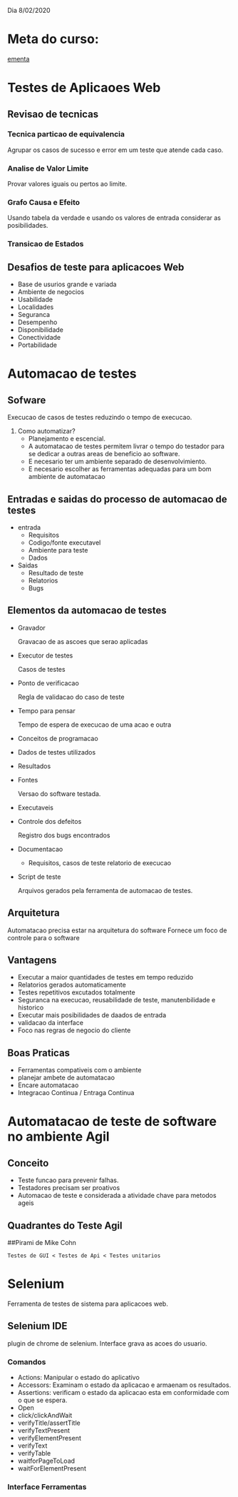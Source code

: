 Dia 8/02/2020

# Meta do curso:
[ementa](\screenshots\ementa.jpg)

# Testes de Aplicaoes Web

## Revisao de tecnicas

### Tecnica particao de equivalencia

Agrupar os casos de sucesso e error em um  teste que atende cada caso.

### Analise de Valor Limite

Provar valores iguais ou pertos ao limite.

### Grafo Causa e Efeito

Usando tabela da verdade e usando os valores de entrada considerar as posibilidades.

### Transicao de Estados

## Desafios de teste para aplicacoes Web

* Base de usurios grande e variada
* Ambiente de negocios
* Usabilidade
*  Localidades
*  Seguranca
*  Desempenho
*  Disponibilidade
*  Conectividade
*  Portabilidade

# Automacao de testes

## Sofware

Execucao de casos de testes reduzindo o tempo de execucao.

1. Como automatizar?
    * Planejamento e escencial. 
    * A automatacao de testes permitem livrar o tempo do testador para se dedicar a outras areas de beneficio ao software.
    * E necesario ter um ambiente separado de desenvolvimiento. 
    * E necesario escolher as ferramentas adequadas para um bom ambiente de automatacao

## Entradas e saidas do processo de automacao de testes

* entrada
  * Requisitos
  * Codigo/fonte executavel
  * Ambiente para teste
  * Dados
* Saidas
  * Resultado de teste
  * Relatorios
  * Bugs

## Elementos da automacao de testes

* Gravador
  
    Gravacao de as ascoes que serao aplicadas
* Executor de testes

    Casos de testes 
* Ponto de verificacao

    Regla de validacao do caso de teste
* Tempo para pensar
  
    Tempo de espera de execucao de uma acao e outra
* Conceitos de programacao 
* Dados de testes utilizados
* Resultados
* Fontes

    Versao do software testada.
* Executaveis
* Controle dos defeitos
  
    Registro dos bugs encontrados
* Documentacao
    * Requisitos, casos de teste relatorio de execucao
* Script de teste
  
    Arquivos gerados pela ferramenta de automacao de testes. 
## Arquitetura
Automatacao precisa estar na arquitetura do software
Fornece um foco de controle para o software

## Vantagens

* Executar a maior quantidades de testes em tempo reduzido
* Relatorios gerados automaticamente
* Testes repetitivos excutados totalmente
* Seguranca na execucao, reusabilidade de teste, manutenbilidade e historico
* Executar mais posibilidades de daados de entrada
* validacao da interface
* Foco nas regras de negocio do cliente

## Boas Praticas

* Ferramentas compativeis com o ambiente
* planejar ambete de automatacao 
* Encare automatacao 
* Integracao Continua / Entraga Continua


# Automatacao de teste de software no ambiente Agil

## Conceito

* Teste funcao para prevenir falhas.
* Testadores precisam ser proativos
* Automacao de teste e considerada a atividade chave para metodos ageis 

## Quadrantes do Teste Agil

##Pirami de Mike Cohn

    Testes de GUI < Testes de Api < Testes unitarios

# Selenium

Ferramenta de testes de sistema para aplicacoes web.
## Selenium IDE 
plugin de chrome de selenium. Interface grava as acoes do usuario. 

### Comandos

* Actions: Manipular o estado do aplicativo
* Accessors: Examinam o estado da aplicacao e armaenam os resultados.
* Assertions: verificam o estado da aplicacao esta em conformidade com o que se espera. 
* Open
* click/clickAndWait
* verifyTitle/assertTitle
* verifyTextPresent
* verifyElementPresent
* verifyText
* verifyTable
* waitforPageToLoad
* waitForElementPresent

### Interface Ferramentas
    